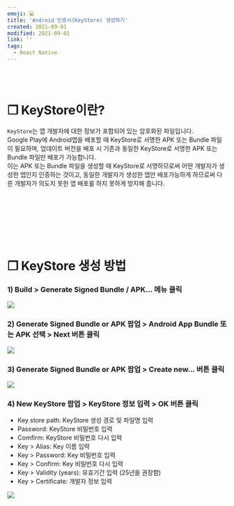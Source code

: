 ```yaml
---
emoji: 💻
title: 'Android 인증서(KeyStore) 생성하기'
created: 2021-09-01
modified: 2021-09-01
link: ''
tags:
  - React Native
---
```

<br></br>





# **❐ KeyStore이란?**
`KeyStore`는 앱 개발자에 대한 정보가 포함되어 있는 암호화된 파일입니다.  
Google Play에 Android앱을 배포할 때 KeyStore로 서명한 APK 또는 Bundle 파일이 필요하며, 업데이트 버전을 배포 시 기존과 동일한 KeyStore로 서명한 APK 또는 Bundle 파일만 배포가 가능합니다.  
이는 APK 또는 Bundle 파일을 생성할 때 KeyStore로 서명하므로써 어떤 개발자가 생성한 앱인지 인증하는 것이고, 동일한 개발자가 생성한 앱만 배포가능하게 하므로써 다른 개발자가 의도치 못한 앱 배포를 하지 못하게 방지해 줍니다.
<br></br><br></br><br></br><br></br>





# **❐ KeyStore 생성 방법**
### 1) Build > Generate Signed Bundle / APK... 메뉴 클릭
<div style="max-width:800px; display: block">

![](/assets/react-native-keystore1.png)

</div>

### 2) Generate Signed Bundle or APK 팝업 > Android App Bundle 또는 APK 선택 > Next 버튼 클릭
<div style="max-width:680px; display: block">

![](/assets/react-native-keystore2.png)

</div>

### 3) Generate Signed Bundle or APK 팝업 > Create new... 버튼 클릭
<div style="max-width:680px; display: block">

![](/assets/react-native-keystore3.png)

</div>

### 4) New KeyStore 팝업 > KeyStore 정보 입력 > OK 버튼 클릭
- Key store path: KeyStore 생성 경로 및 파일명 입력  
- Password: KeyStore 비밀번호 입력  
- Comfirm: KeyStore 비밀번호 다시 입력  
- Key > Alias: Key 이름 입력  
- Key > Password: Key 비밀번호 입력  
- Key > Confirm: Key 비밀번호 다시 입력  
- Key > Validity (years): 유효기간 입력 (25년을 권장함)  
- Key > Certificate: 개발자 정보 입력  

<div style="max-width:680px; display: block">

![](/assets/react-native-keystore4.png)

</div>
